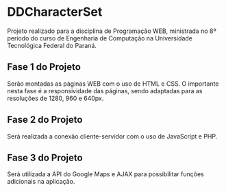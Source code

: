 # DDCharacterSet
Projeto realizado para a disciplina de Programação WEB, ministrada no 8º período do curso de Engenharia de Computação na Universidade Tecnológica Federal do Paraná.

## Fase 1 do Projeto
Serão montadas as páginas WEB com o uso de HTML e CSS.
O importante nesta fase é a responsividade das páginas, sendo adaptadas para as resoluções de 1280, 960 e 640px.

## Fase 2 do Projeto
Será realizada a conexão cliente-servidor com o uso de JavaScript e PHP.

## Fase 3 do Projeto
Será utilizada a API do Google Maps e AJAX para possibilitar funções adicionais na aplicação.

